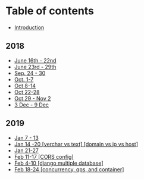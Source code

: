 # Table of contents

* [Introduction](README.md)

## 2018

* [June 16th - 22nd](2018/jun-16-22.md)
* [June 23rd - 29th](2018/jun-23-29.md)
* [Sep. 24 - 30](2018/sep.-24-30.md)
* [Oct. 1-7](2018/oct.-1-7.md)
* [Oct 8-14](2018/oct-8-14.md)
* [Oct 22-28](2018/oct-22-28.md)
* [Oct 29 - Nov 2](2018/oct-29-nov-2.md)
* [3 Dec - 9 Dec](2018/3-dec-9-dec.md)

## 2019

* [Jan 7 - 13](2019/jan-7-13.md)
* [Jan 14 -20 \[verchar vs text\] \[domain vs ip vs host\]](2019/jan-14-20.md)
* [Jan 21-27](2019/jan-21-27.md)
* [Feb 11-17 \[CORS config\]](2019/feb-11-17.md)
* [Feb 4-10 \[django multiple database\]](2019/feb-4-10.md)
* [Feb 18-24 \[concurrency, qps, and container\]](2019/feb-18-24-concurrency-and-qps.md)

